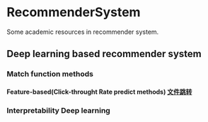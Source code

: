 # RecommenderSystem
Some academic resources in recommender system.

## Deep learning based recommender system
### Match function methods
#### Feature-based(Click-throught Rate predict methods) [文件跳转](https://github.com/NiuJiaJun-BUPT/RecommenderSystem/blob/master/Deep%20Learning/Matching%20Function/CTR/a_introduction.md)
### Interpretability Deep learning
